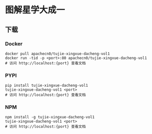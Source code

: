 # 图解星学大成一

## 下载

### Docker

```
docker pull apachecn0/tujie-xingxue-dacheng-vol1
docker run -tid -p <port>:80 apachecn0/tujie-xingxue-dacheng-vol1
# 访问 http://localhost:{port} 查看文档
```

### PYPI

```
pip install tujie-xingxue-dacheng-vol1
tujie-xingxue-dacheng-vol1 <port>
# 访问 http://localhost:{port} 查看文档
```

### NPM

```
npm install -g tujie-xingxue-dacheng-vol1
tujie-xingxue-dacheng-vol1 <port>
# 访问 http://localhost:{port} 查看文档
```